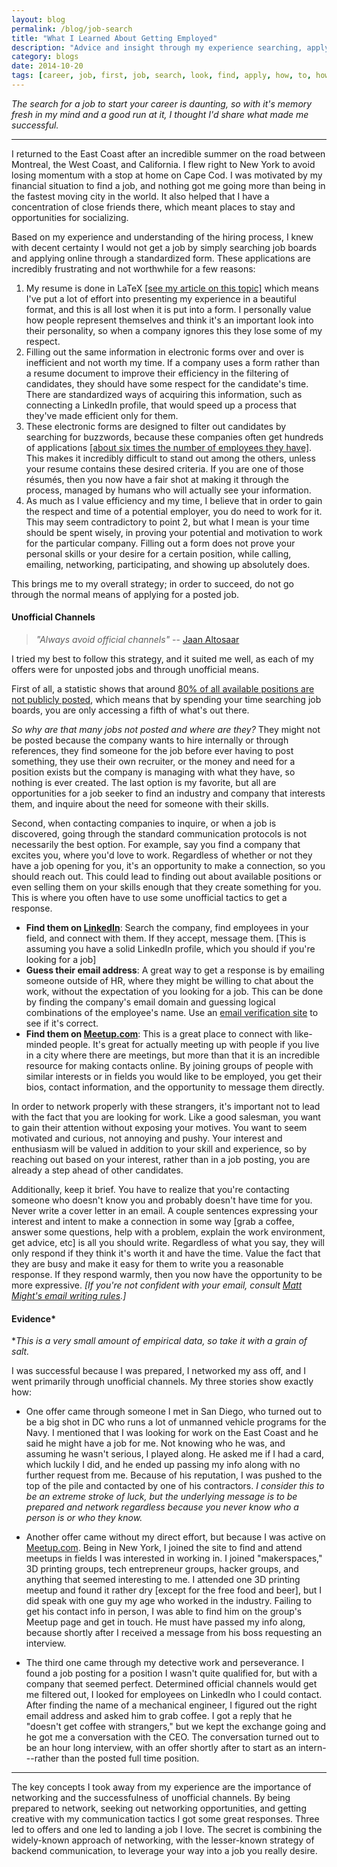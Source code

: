 ```yaml
---
layout: blog
permalink: /blog/job-search
title: "What I Learned About Getting Employed"
description: "Advice and insight through my experience searching, applying, and choosing my first job"
category: blogs
date: 2014-10-20
tags: [career, job, first, job, search, look, find, apply, how, to, how to, personal, Mike, Michael, Elliot, King, McGill]
---
```


*The search for a job to start your career is daunting, so with it's memory fresh in my mind and a good run at it, I thought I'd share what made me successful.*

----

I returned to the East Coast after an incredible summer on the road between Montreal, the West Coast, and California.  I flew right to New York to avoid losing momentum with a stop at home on Cape Cod.  I was motivated by my financial situation to find a job, and nothing got me going more than being in the fastest moving city in the world.  It also helped that I have a concentration of close friends there, which meant places to stay and opportunities for socializing.  

Based on my experience and understanding of the hiring process, I knew with decent certainty I would not get a job by simply searching job boards and applying online through a standardized form.  These applications are incredibly frustrating and not worthwhile for a few reasons:

1. My resume is done in LaTeX [[see my article on this topic]](/articles/learn-latex) which means I've put a lot of effort into presenting my experience in a beautiful format, and this is all lost when it is put into a form.  I personally value how people represent themselves and think it's an important look into their personality, so when a company ignores this they lose some of my respect.
2. Filling out the same information in electronic forms over and over is inefficient and not worth my time.  If a company uses a form rather than a resume document to improve their efficiency in the filtering of candidates, they should have some respect for the candidate's time.  There are standardized ways of acquiring this information, such as connecting a LinkedIn profile, that would speed up a process that they've made efficient only for them.
3. These electronic forms are designed to filter out candidates by searching for buzzwords, because these companies often get hundreds of applications <a markdown="0" target="_blank" href="http://www.npr.org/2011/02/08/133474431/a-successful-job-search-its-all-about-networking">[about six times the number of employees they have]</a>.  This makes it incredibly difficult to stand out among the others, unless your resume contains these desired criteria. If you are one of those résumés, then you now have a fair shot at making it through the process, managed by humans who will actually see your information.  
4. As much as I value efficiency and my time, I believe that in order to gain the respect and time of a potential employer, you do need to work for it.  This may seem contradictory to point 2, but what I mean is your time should be spent wisely, in proving your potential and motivation to work for the particular company.  Filling out a form does not prove your personal skills or your desire for a certain position, while calling, emailing, networking, participating, and showing up absolutely does.  

This brings me to my overall strategy; in order to succeed, do not go through the normal means of applying for a posted job.

#### Unofficial Channels

> *"Always avoid official channels"* -- <a markdown="0" target="_blank" href="http://jaan.io">Jaan Altosaar</a>

I tried my best to follow this strategy, and it suited me well, as each of my offers were for unposted jobs and through unofficial means.

First of all, a statistic shows that around <a markdown="0" target="_blank" href="https://www.collegerecruiter.com/blog/2013/03/28/80-of-job-openings-are-unadvertised/">80% of all available positions are not publicly posted</a>, which means that by spending your time searching job boards, you are only accessing a fifth of what's out there.

*So why are that many jobs not posted and where are they?* They might not be posted because the company wants to hire internally or through references, they find someone for the job before ever having to post something, they use their own recruiter, or the money and need for a position exists but the company is managing with what they have, so nothing is ever created.  The last option is my favorite, but all are opportunities for a job seeker to find an industry and company that interests them, and inquire about the need for someone with their skills.  

Second, when contacting companies to inquire, or when a job is discovered, going through the standard communication protocols is not necessarily the best option.  For example, say you find a company that excites you, where you'd love to work.  Regardless of whether or not they have a job opening for you, it's an opportunity to make a connection, so you should reach out.  This could lead to finding out about available positions or even selling them on your skills enough that they create something for you. This is where you often have to use some unofficial tactics to get a response.

- **Find them on <a markdown="0" target="_blank" href="https://www.linkedin.com/in/michaelelliotking">LinkedIn</a>**: Search the company, find employees in your field, and connect with them.  If they accept, message them. [This is assuming you have a solid LinkedIn profile, which you should if you're looking for a job]
- **Guess their email address**: A great way to get a response is by emailing someone outside of HR, where they might be willing to chat about the work, without the expectation of you looking for a job.  This can be done by finding the company's email domain and guessing logical combinations of the employee's name.  Use an <a markdown="0" target="_blank" href="http://www.verify-email.org/">email verification site</a> to see if it's correct.
- **Find them on <a markdown="0" target="_blank" href="https://www.meetup.com">Meetup.com</a>**: This is a great place to connect with like-minded people.  It's great for actually meeting up with people if you live in a city where there are meetings, but more than that it is an incredible resource for making contacts online.  By joining groups of people with similar interests or in fields you would like to be employed, you get their bios, contact information, and the opportunity to message them directly.

In order to network properly with these strangers, it's important not to lead with the fact that you are looking for work.  Like a good salesman, you want to gain their attention without exposing your motives. You want to seem motivated and curious, not annoying and pushy.  Your interest and enthusiasm will be valued in addition to your skill and experience, so by reaching out based on your interest, rather than in a job posting, you are already a step ahead of other candidates.  

Additionally, keep it brief.  You have to realize that you're contacting someone who doesn't know you and probably doesn't have time for you.  Never write a cover letter in an email.  A couple sentences expressing your interest and intent to make a connection in some way [grab a coffee, answer some questions, help with a problem, explain the work environment, get advice, etc] is all you should write.  Regardless of what you say, they will only respond if they think it's worth it and have the time.  Value the fact that they are busy and make it easy for them to write you a reasonable response.  If they respond warmly, then you now have the opportunity to be more expressive. *[If you're not confident with your email, consult <a markdown="0" target="_blank" href="http://matt.might.net/articles/how-to-email/">Matt Might's email writing rules</a>.]*

#### Evidence*

**This is a very small amount of empirical data, so take it with a grain of salt.*

I was successful because I was prepared, I networked my ass off, and I went primarily through unofficial channels. My three stories show exactly how:

* One offer came through someone I met in San Diego, who turned out to be a big shot in DC who runs a lot of unmanned vehicle programs for the Navy.  I mentioned that I was looking for work on the East Coast and he said he might have a job for me.  Not knowing who he was, and assuming he wasn't serious, I played along.  He asked me if I had a card, which luckily I did, and he ended up passing my info along with no further request from me.  Because of his reputation, I was pushed to the top of the pile and contacted by one of his contractors. *I consider this to be an extreme stroke of luck, but the underlying message is to be prepared and network regardless because you never know who a person is or who they know.*

* Another offer came without my direct effort, but because I was active on <a markdown="0" target="_blank" href="https://www.meetup.com">Meetup.com</a>.  Being in New York, I joined the site to find and attend meetups in fields I was interested in working in. I joined "makerspaces," 3D printing groups, tech entrepreneur groups, hacker groups, and anything that seemed interesting to me.  I attended one 3D printing meetup and found it rather dry [except for the free food and beer], but I did speak with one guy my age who worked in the industry.  Failing to get his contact info in person, I was able to find him on the group's Meetup page and get in touch.  He must have passed my info along, because shortly after I received a message from his boss requesting an interview.  

* The third one came through my detective work and perseverance.  I found a job posting for a position I wasn't quite qualified for, but with a company that seemed perfect.  Determined official channels would get me filtered out, I looked for employees on LinkedIn who I could contact.  After finding the name of a mechanical engineer, I figured out the right email address and asked him to grab coffee.  I got a reply that he "doesn't get coffee with strangers," but we kept the exchange going and he got me a conversation with the CEO.  The conversation turned out to be an hour long interview, with an offer shortly after to start as an intern---rather than the posted full time position.

_____


The key concepts I took away from my experience are the importance of networking and the successfulness of unofficial channels. By being prepared to network, seeking out networking opportunities, and getting creative with my communication tactics I got some great responses.  Three led to offers and one led to landing a job I love.  The secret is combining the widely-known approach of networking, with the lesser-known strategy of backend communication, to leverage your way into a job you really desire.